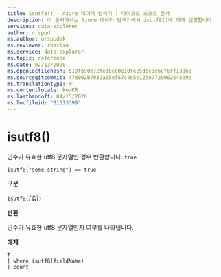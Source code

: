 ```yaml
---
title: isutf8() - Azure 데이터 탐색기 | 마이크로 소프트 문서
description: 이 문서에서는 Azure 데이터 탐색기에서 isutf8()에 대해 설명합니다.
services: data-explorer
author: orspod
ms.author: orspodek
ms.reviewer: rkarlin
ms.service: data-explorer
ms.topic: reference
ms.date: 02/13/2020
ms.openlocfilehash: 619fb90b72fed8ec0e10fe05ddc3c6df6ff1386e
ms.sourcegitcommit: 47a002b7032a05ef67c4e5e12de7720062645e9e
ms.translationtype: MT
ms.contentlocale: ko-KR
ms.lasthandoff: 04/15/2020
ms.locfileid: "81513399"
---
```

# <a name="isutf8"></a>isutf8()

인수가 유효한 utf8 문자열인 경우 반환합니다. `true`
    
```kusto
isutf8("some string") == true
```

**구문**

`isutf8(`*[값]*`)`

**반환**

인수가 유효한 utf8 문자열인지 여부를 나타냅니다.

**예제**

```kusto
T
| where isutf8(fieldName)
| count
```
